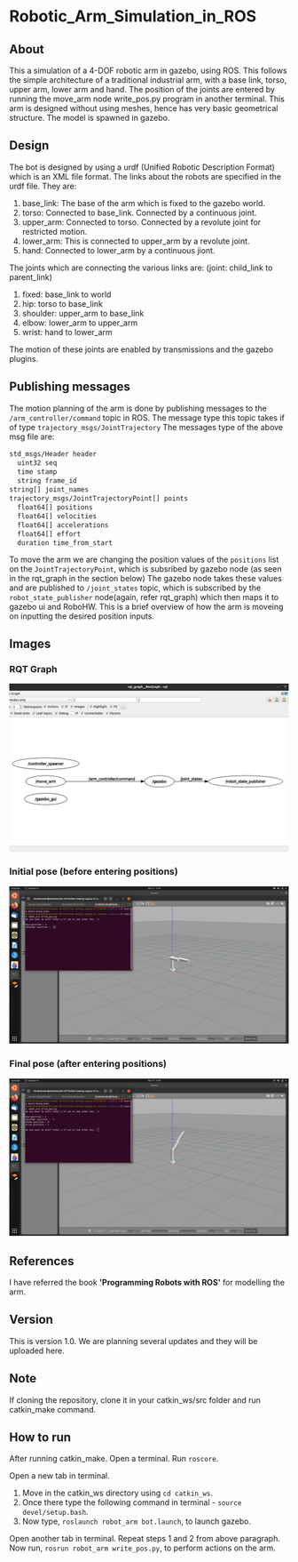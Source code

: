 # Robotic_Arm_Simulation_in_ROS

## About
This a simulation of a 4-DOF robotic arm in gazebo, using ROS. This follows the simple architecture of a traditional industrial arm, with a base link, torso, upper arm, lower arm and hand. The position of the joints are entered by running the move_arm node write_pos.py program in another terminal. This arm is designed without using meshes, hence has very basic geometrical structure. The model is spawned in gazebo.

## Design
The bot is designed by using a urdf (Unified Robotic Description Format) which is an XML file format. The links about the robots are specified in the urdf file. They are: 
1. base_link: The base of the arm which is fixed to the gazebo world.
2. torso: Connected to base_link. Connected by a continuous joint.
3. upper_arm: Connected to torso. Connected by a revolute joint for restricted motion.
4. lower_arm: This is connected to upper_arm by a revolute joint.
5. hand: Connected to lower_arm by a continuous jiont.

The joints which are connecting the various links are:
(joint: child_link to parent_link)

1. fixed: base_link to world
2. hip: torso to base_link
3. shoulder: upper_arm to base_link
4. elbow: lower_arm to upper_arm
5. wrist: hand to lower_arm

The motion of these joints are enabled by transmissions and the gazebo plugins.

## Publishing messages
The motion planning of the arm is done by publishing messages to the `/arm_controller/command` topic in ROS. The message type this topic takes if of type `trajectory_msgs/JointTrajectory`
The messages type of the above msg file are:
~~~~
std_msgs/Header header
  uint32 seq
  time stamp
  string frame_id
string[] joint_names
trajectory_msgs/JointTrajectoryPoint[] points
  float64[] positions
  float64[] velocities
  float64[] accelerations
  float64[] effort
  duration time_from_start
  ~~~~
  
To move the arm we are changing the position values of the `positions` list on the `JointTrajectoryPoint`, which is subsribed by gazebo node (as seen in the rqt_graph in the section below) The gazebo node takes these values and are published to `/joint_states` topic, which is subscribed by the `robot_state_publisher` node(again, refer rqt_graph) which then maps it to gazebo ui and RoboHW.
This is a brief overview of how the arm is moveing on inputting the desired position inputs.

## Images

### RQT Graph
![](robot_arm/pictures/Arm_rqt_graph.png )

### Initial pose (before entering positions)
![](robot_arm/pictures/Initial_pose.png  )

### Final pose (after entering positions)
![](robot_arm/pictures/After_moving.png  )

## References
I have referred the book **'Programming Robots with ROS'** for modelling the arm.

## Version
This is version 1.0. We are planning several updates and they will be uploaded here.

## Note
If cloning the repository, clone it in your catkin_ws/src folder and run catkin_make command.

## How to run
After running catkin_make. Open a terminal. Run `roscore`.

Open a new tab in terminal.
1. Move in the catkin_ws directory using `cd catkin_ws`.
2. Once there type the following command in terminal - `source devel/setup.bash`.
3. Now type, `roslaunch robot_arm bot.launch`, to launch gazebo.

Open another tab in terminal. Repeat steps 1 and 2 from above paragraph. Now run, `rosrun robot_arm write_pos.py`, to perform actions on the arm.
